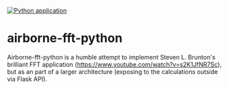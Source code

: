 [![Python application](https://github.com/bjartejensen/airborne-fft-python/actions/workflows/airborne-fft-unittest.yml/badge.svg)](https://github.com/bjartejensen/airborne-fft-python/actions/workflows/airborne-fft-unittest.yml)

# airborne-fft-python

Airborne-fft-python is a humble attempt to implement Steven L. Brunton's brilliant FFT application (https://www.youtube.com/watch?v=s2K1JfNR7Sc), 
but as an part of a larger architecture (exposing to the calculations outside via Flask API).

